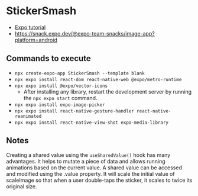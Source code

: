 # StickerSmash
- [Expo tutorial](https://docs.expo.dev/tutorial/create-your-first-app/)
- https://snack.expo.dev/@expo-team-snacks/image-app?platform=android


## Commands to execute
- `npx create-expo-app StickerSmash --template blank`
- `npx expo install react-dom react-native-web @expo/metro-runtime`
- `npx expo install @expo/vector-icons`
  - After installing any library, restart the development server by running the `npx expo start` command.
- `npx expo install expo-image-picker` 
- `npx expo install react-native-gesture-handler react-native-reanimated`
- `npx expo install react-native-view-shot expo-media-library`


## Notes
Creating a shared value using the `useSharedValue()` hook has many advantages. It helps to mutate a piece of data and allows running animations based on the current value. A shared value can be accessed and modified using the .value property. It will scale the initial value of scaleImage so that when a user double-taps the sticker, it scales to twice its original size. 
